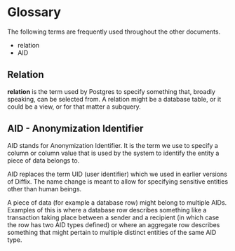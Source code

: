# Glossary

The following terms are frequently used throughout the other documents.

- relation
- AID

## Relation

**relation** is the term used by Postgres to specify something that, broadly speaking, can be selected from.
A relation might be a database table, or it could be a view, or for that matter a subquery.

## AID - Anonymization Identifier

AID stands for Anonymization Identifier. It is the term we use to specify a column or column value that is used
by the system to identify the entity a piece of data belongs to.

AID replaces the term UID (user identifier) which we used in earlier versions of Diffix. The name change is meant to allow for specifying sensitive entities other than human beings.

A piece of data (for example a database row) might belong to multiple AIDs. Examples of this is where a database row describes something like a transaction taking place between a sender and a recipient (in which case the row has two AID types defined) or where an aggregate row describes something that might pertain to multiple distinct entities of the same AID type.